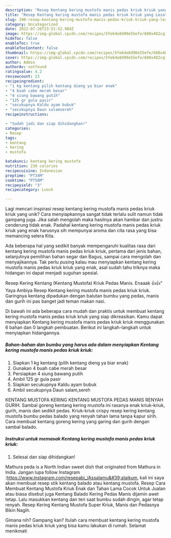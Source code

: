 ```yaml
---
description: "Resep Kentang kering mustofa manis pedas kriuk kriuk yang Lezat Sekali"
title: "Resep Kentang kering mustofa manis pedas kriuk kriuk yang Lezat Sekali"
slug: 390-resep-kentang-kering-mustofa-manis-pedas-kriuk-kriuk-yang-lezat-sekali
category: Uncategorized
date: 2022-07-26T23:51:52.984Z
image: https://img-global.cpcdn.com/recipes/5fe64e8d90e55efe/680x482cq70/kentang-kering-mustofa-manis-pedas-kriuk-kriuk-foto-resep-utama.jpg
hideToc: false
enableToc: true
enableTocContent: false
thumbnail: https://img-global.cpcdn.com/recipes/5fe64e8d90e55efe/680x482cq70/kentang-kering-mustofa-manis-pedas-kriuk-kriuk-foto-resep-utama.jpg
cover: https://img-global.cpcdn.com/recipes/5fe64e8d90e55efe/680x482cq70/kentang-kering-mustofa-manis-pedas-kriuk-kriuk-foto-resep-utama.jpg
author: Admin
authorAv: notfound
ratingvalue: 4.2
reviewcount: 23
recipeingredient:
- "1 kg kentang pilih kentang dieng ya biar enak"
- "4 buah cabe merah besar"
- "4 siung bawang putih"
- "125 gr gula pasir"
- "secukupnya Kaldu ayam bubuk"
- "secukupnya Daun salamsereh"
recipeinstructions:

- "Sudah jadi dan siap dihidangkan!"
categories:
- Resep
tags:
- kentang
- kering
- mustofa

katakunci: kentang kering mustofa 
nutrition: 230 calories
recipecuisine: Indonesian
preptime: "PT34M"
cooktime: "PT58M"
recipeyield: "3"
recipecategory: Lunch

---
```





Lagi mencari inspirasi resep kentang kering mustofa manis pedas kriuk kriuk yang unik? Cara menyiapkannya sangat tidak terlalu sulit namun tidak gampang juga. Jika salah mengolah maka hasilnya akan hambar dan justru cenderung tidak enak. Padahal kentang kering mustofa manis pedas kriuk kriuk yang enak harusnya sih mempunyai aroma dan cita rasa yang bisa memancing selera Kita.





Ada beberapa hal yang sedikit banyak mempengaruhi kualitas rasa dari kentang kering mustofa manis pedas kriuk kriuk, pertama dari jenis bahan, selanjutnya pemilihan bahan segar dan Bagus, sampai cara mengolah dan menyajikannya. Tak perlu pusing kalau mau menyiapkan kentang kering mustofa manis pedas kriuk kriuk yang enak,      asal sudah tahu triknya maka hidangan ini dapat menjadi suguhan spesial.














Resep Kering Kentang (Kentang Mustofa) Kriuk Pedas Manis. Enaaak 👍👍&#34; Yaya Ambiya Resep Kentang kering mustofa manis pedas kriuk kriuk. Garingnya kentang dipadukan dengan balutan bumbu yang pedas, manis dan gurih ini pas banget jadi teman makan nasi.






Di bawah ini ada beberapa cara mudah dan praktis untuk membuat kentang kering mustofa manis pedas kriuk kriuk yang siap dikreasikan. Kamu dapat menyiapkan Kentang kering mustofa manis pedas kriuk kriuk menggunakan 6 bahan dan 0 langkah pembuatan. Berikut ini langkah-langkah untuk menyiapkan hidangannya.

<!--inarticleads1-->

##### Bahan-bahan dan bumbu yang harus ada dalam menyiapkan Kentang kering mustofa manis pedas kriuk kriuk:

1. Siapkan 1 kg kentang (pilih kentang dieng ya biar enak)
1. Gunakan 4 buah cabe merah besar
1. Persiapkan 4 siung bawang putih
1. Ambil 125 gr gula pasir
1. Siapkan secukupnya Kaldu ayam bubuk
1. Ambil secukupnya Daun salam,sereh


KENTANG MUSTOFA KERING KENTANG MUSTOFA PEDAS MANIS RENYAH GURIH. Sambal goreng kentang kering mustofa ini rasanya enak kriuk-kriuk, gurih, manis dan sedikit pedas. Kriuk-kriuk crispy resep kering kentang mustofa bumbu pedas balado yang renyah tahan lama tanpa kapur sirih. Cara membuat kentang goreng kering yang garing dan gurih dengan sambal balado. 

<!--inarticleads2-->

##### Instruksi untuk memasak Kentang kering mustofa manis pedas kriuk kriuk:


1. Selesai dan siap dihidangkan!

Mathura peda is a North Indian sweet dish that originated from Mathura in India. Jangan lupa follow Instagram :https://www.instagram.com/resepabi_/Assalamu&#39;alaikum, kali ini saya akan membuat resep stik kentang balado atau kentang mustofa. Resep Cara Membuat Kentang Mustofa Kriuk Enak dan Tahan Lama Cocok Untuk Jualan atau biasa disebut juga Kentang Balado Kering Pedas Manis dijamin awet tetap. Lalu masukkan kentang dan teri saat bumbu sudah dingin, agar tetap renyah. Resep Kering Kentang Mustofa Super Kriuk, Manis dan Pedasnya Bikin Nagih. 

Gimana nih? Gampang kan? Itulah cara membuat kentang kering mustofa manis pedas kriuk kriuk yang bisa kamu lakukan di rumah. Selamat menikmati
